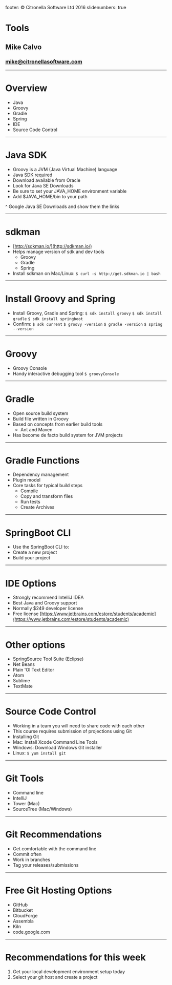 footer: © Citronella Software Ltd 2016
slidenumbers: true

# Tools
## Mike Calvo
### mike@citronellasoftware.com

---

# Overview
- Java
- Groovy
- Gradle
- Spring
- IDE
- Source Code Control

---

# Java SDK
- Groovy is a JVM (Java Virtual Machine) language
- Java SDK required
- Download available from Oracle
- Look for Java SE Downloads
- Be sure to set your JAVA_HOME environment variable
- Add $JAVA_HOME/bin to your path

^ Google Java SE Downloads and show them the links

---

# sdkman
- [http://sdkman.io/](http://sdkman.io/)
- Helps manage version of sdk and dev tools
  - Groovy
  - Gradle
  - Spring
- Install sdkman on Mac/Linux:
  `$ curl -s http://get.sdkman.io | bash`

---

# Install Groovy and Spring
- Install Groovy, Gradle and Spring:
  `$ sdk install groovy`
  `$ sdk install gradle`
  `$ sdk install springboot`
- Confirm:
  `$ sdk current`
  `$ groovy -version`
  `$ gradle -version`
  `$ spring --version`

---

# Groovy
- Groovy Console
- Handy interactive debugging tool
`$ groovyConsole`

---

# Gradle
- Open source build system
- Build file written in Groovy
- Based on concepts from earlier build tools
  - Ant and Maven
- Has become de facto build system for JVM projects

---

# Gradle Functions
- Dependency management
- Plugin model
- Core tasks for typical build steps
    - Compile
    - Copy and transform files
    - Run tests
    - Create Archives

---

# SpringBoot CLI
- Use the SpringBoot CLI to:
- Create a new project
- Build your project

---

# IDE Options
- Strongly recommend IntelliJ IDEA
- Best Java and Groovy support
- Normally $249 developer license
- Free license
[https://www.jetbrains.com/estore/students/academic](https://www.jetbrains.com/estore/students/academic)

---

# Other options
- SpringSource Tool Suite (Eclipse)
- Net Beans
- Plain 'Ol Text Editor
- Atom
- Sublime
- TextMate

---

# Source Code Control
- Working in a team you will need to share code with each other
- This course requires submission of projections using Git
- Installing Git
- Mac: Install Xcode Command Line Tools
- Windows: Download Windows Git installer
- Linux: `$ yum install git`

---

# Git Tools
- Command line
- IntelliJ
- Tower (Mac)
- SourceTree (Mac/Windows)

---

# Git Recommendations
- Get comfortable with the command line
- Commit often
- Work in branches
- Tag your releases/submissions

---

# Free Git Hosting Options
- GitHub
- Bitbucket
- CloudForge
- Assembla
- Kiln
- code.google.com

---

# Recommendations for this week
1. Get your local development environment setup today
2. Select your git host and create a project
